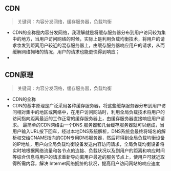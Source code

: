 ## CDN
> 关键词：内容分发网络，缓存服务器，负载均衡

- CDN的全称是内容分发网络，我理解就是将缓存服务器分布到用户访问较为集中的地方，当用户访问网络的时候，实际上是利用负载均衡技术，将用户的请求妆发到距离用户较近的混存服务器上，由缓存服务器响应用户的请求，从而缓解网络拥堵的情况，用户的请求也能更快得到响应；
- 

## CDN原理

> 关键词：内容分发网络，缓存服务器，负载均衡

- CDN的全称
- CDN的基本原理是广泛采用各种缓存服务器，将这些缓存服务器分布到用户访问相对集中的地区或网络中，在用户访问网站时，利用全局负载技术将用户的访问指向距离最近的工作正常的缓存服务器上，由缓存服务器直接响应用户请求。
最简单的CDN网络由一个DNS 服务器和几台缓存服务器就可以组成，当用户输入URL按下回车，经过本地DNS系统解析，DNS系统会最终将域名的解析权交给CNAME指向的CDN专用DNS服务器，然后将得到全局负载均衡设备的IP地址，用户向全局负载均衡设备发送内容访问请求，全局负载均衡设备将实时地根据网络流量和各节点的连接、负载状况以及到用户的距离和响应时间等综合信息将用户的请求重新导向离用户最近的服务节点上，使用户可就近取得所需内容，解决 Internet网络拥挤的状况，提高用户访问网站的响应速度



